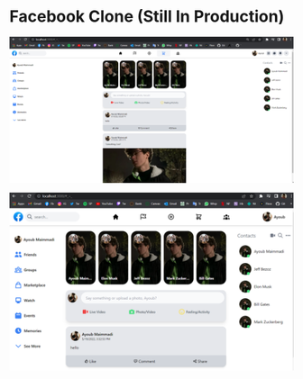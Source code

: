 # Facebook Clone (Still In Production)

![](./public/assets/main.PNG)

![](./public/assets/main2.PNG)
